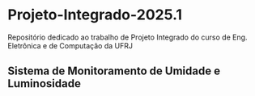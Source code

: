 # Projeto-Integrado-2025.1

Repositório dedicado ao trabalho de Projeto Integrado do curso de Eng. Eletrônica e de Computação da UFRJ

## Sistema de Monitoramento de Umidade e Luminosidade
